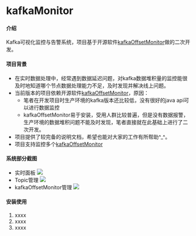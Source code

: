 # kafkaMonitor

#### 介绍
Kafka可视化监控与告警系统，项目基于开源软件[kafkaOffsetMonitor](https://github.com/quantifind/KafkaOffsetMonitor)做的二次开发。

#### 项目背景
- 在实时数据处理中，经常遇到数据延迟问题，对kafka数据堆积量的监控能很及时地知道哪个节点数据处理能力不足，及时发现并解决线上问题。
- 当前版本的项目依赖开源软件[kafkaOffsetMonitor](https://github.com/quantifind/KafkaOffsetMonitor)，原因：
    - 笔者在开发项目时生产环境的kafka版本还比较低，没有很好的java api可以进行数据监控
    - kafkaOffsetMonitor易于安装，受用人群比较普遍，但是没有数据报警，生产环境的数据堆积问题不能及时发现，笔者直接就在此基础上进行了二次开发。
- 项目提供了较完备的说明文档，希望也能对大家的工作有所帮助\^_^。
- 项目支持监控多个[kafkaOffsetMonitor](https://github.com/quantifind/KafkaOffsetMonitor)

#### 系统部分截图
- 实时面板
![](https://i.loli.net/2019/08/02/5d43f0779595145922.jpg)
- Topic管理
![](https://i.loli.net/2019/08/02/5d43efa7de7be28935.jpg)
- kafkaOffsetMonitor管理
![](https://i.loli.net/2019/08/02/5d43efa7cc83d52167.jpg)

#### 安装使用

1. xxxx
2. xxxx
3. xxxx